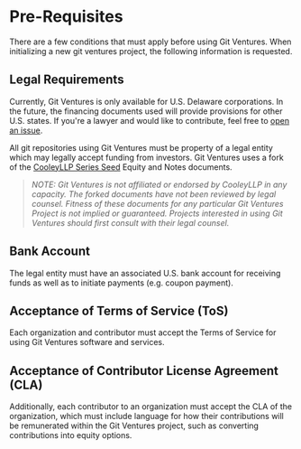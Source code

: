 # Pre-Requisites

There are a few conditions that must apply before using Git Ventures. When initializing a new git ventures project, the following information is requested.

## Legal Requirements

Currently, Git Ventures is only available for U.S. Delaware corporations. In the future, the financing documents used will provide provisions for other U.S. states. If you're a lawyer and would like to contribute, feel free to [open an issue](https://github.com/git-ventures/tahoma/issues/new).

All git repositories using Git Ventures must be property of a legal entity which may legally accept funding from investors. Git Ventures uses a fork of the <a href="https://github.com/CooleyLLP/seriesseed">CooleyLLP Series Seed</a> Equity and Notes documents.

> <i>NOTE: Git Ventures is not affiliated or endorsed by CooleyLLP in any capacity. The forked documents have not been reviewed by legal counsel. Fitness of these documents for any particular Git Ventures Project is not implied or guaranteed. Projects interested in using Git Ventures should first consult with their legal counsel. </i>

## Bank Account

The legal entity must have an associated U.S. bank account for receiving funds as well as to initiate payments (e.g. coupon payment).


## Acceptance of Terms of Service (ToS)

Each organization and contributor must accept the Terms of Service for using Git Ventures software and services.

## Acceptance of Contributor License Agreement (CLA)

Additionally, each contributor to an organization must accept the CLA
of the organization, which must include language for how their contributions will be remunerated within the Git Ventures project, such as converting contributions into equity options.